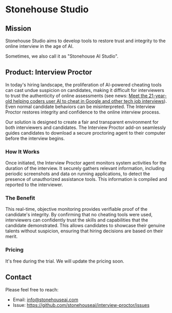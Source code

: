 # Stonehouse Studio

## Mission

Stonehouse Studio aims to develop tools to restore trust and integrity to the online interview in the age of AI.

Sometimes, we also call it as "Stonehouse AI Studio".

## Product: Interview Proctor

In today's hiring landscape, the proliferation of AI-powered cheating tools can cast undue suspicion on candidates, making it difficult for interviewers to trust the authenticity of online assessments (see news: [Meet the 21-year-old helping coders user AI to cheat in Google and other tech job interviews](https://www.cnbc.com/2025/03/09/google-ai-interview-coder-cheat.html)). Even normal candidate behaviors can be misinterpreted. The Interview Proctor restores integrity and confidence to the online interview process.

Our solution is designed to create a fair and transparent environment for both interviewers and candidates. The Interview Proctor add-on seamlessly guides candidates to download a secure proctoring agent to their computer before the interview begins.

### How It Works

Once initiated, the Interview Proctor agent monitors system activities for the duration of the interview. It securely gathers relevant information, including periodic screenshots and data on running applications, to detect the presence of unauthorized assistance tools. This information is compiled and reported to the interviewer.

### The Benefit

This real-time, objective monitoring provides verifiable proof of the candidate's integrity. By confirming that no cheating tools were used, interviewers can confidently trust the skills and capabilities that the candidate demonstrated. This allows candidates to showcase their genuine talents without suspicion, ensuring that hiring decisions are based on their merit.

### Pricing

It's free during the trial. We will update the pricing soon. 

## Contact

Please feel free to reach:

*  Email: info@stonehouseai.com
*  Issue: https://github.com/stonehouseai/interview-proctor/issues
